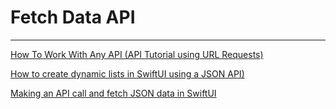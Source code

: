# Fetch Data API

---

[How To Work With Any API (API Tutorial using URL Requests)](https://www.youtube.com/watch?v=3nwcNLM3KOU)

[How to create dynamic lists in SwiftUI using a JSON API)](https://www.youtube.com/watch?v=ri1A032zfLo)

[Making an API call and fetch JSON data in SwiftUI](https://www.youtube.com/watch?v=1en4JyW3XSI)
